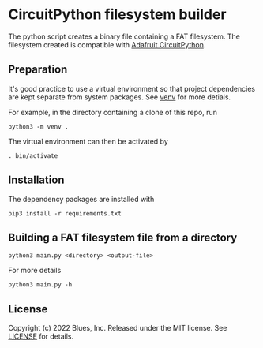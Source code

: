 # CircuitPython filesystem builder

The python script creates a binary file containing a FAT filesystem. 
The filesystem created is compatible with [Adafruit CircuitPython](https://learn.adafruit.com/welcome-to-circuitpython/what-is-circuitpython?gclid=CjwKCAjwiuuRBhBvEiwAFXKaNI8QoLV-kE01hWlVvdCPmaU6fpLl7aVEPE6ZoyvobWpjv3mwjiCVkRoCrbMQAvD_BwE).


## Preparation

It's good practice to use a virtual environment so that project dependencies
are kept separate from system packages. See [venv](https://docs.python.org/3/library/venv.html) for more detials.

For example, in the directory containing a clone of this repo, run

```shell
python3 -m venv .
```

The virtual environment can then be activated by

```shell
. bin/activate
```

## Installation

The dependency packages are installed with

```shell
pip3 install -r requirements.txt 
```


## Building a FAT filesystem file from a directory

```shell
python3 main.py <directory> <output-file>
```

For more details

```shell
python3 main.py -h
```


## License

Copyright (c) 2022 Blues, Inc. Released under the MIT license. See
[LICENSE](LICENSE.mit) for details.
